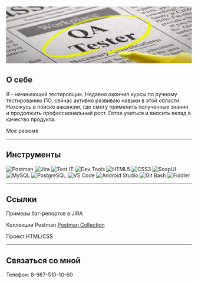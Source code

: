 ![Header](https://github.com/helg1985/helg1985/blob/main/assets/original1.jpg)

## О себе
Я - начинающий тестировщик. Недавно окончил курсы по ручному тестированию ПО, сейчас активно развиваю навыки в этой области. Нахожусь в поиске вакансии, где смогу применить полученные знания и продолжить профессиональный рост. Готов учиться и вносить вклад в качество продукта.

Мое резюме

---

## Инструменты

![Postman](https://img.shields.io/badge/Postman-FF6C37?style=for-the-badge&logo=postman&logoColor=white)
![Jira](https://img.shields.io/badge/Jira-0052CC?style=for-the-badge&logo=jira&logoColor=white)
![Test IT](https://img.shields.io/badge/Test_IT-2C2F33?style=for-the-badge&logo=testlio&logoColor=white)
![Dev Tools](https://img.shields.io/badge/Dev_Tools-4285F4?style=for-the-badge&logo=google-chrome&logoColor=white)
![HTML5](https://img.shields.io/badge/HTML5-E34F26?style=for-the-badge&logo=html5&logoColor=white)
![CSS3](https://img.shields.io/badge/CSS3-1572B6?style=for-the-badge&logo=css3&logoColor=white)
![SoapUI](https://img.shields.io/badge/SoapUI-5C5C5C?style=for-the-badge&logo=postman&logoColor=white)
![MySQL](https://img.shields.io/badge/MySQL-4479A1?style=for-the-badge&logo=mysql&logoColor=white)
![PostgreSQL](https://img.shields.io/badge/PostgreSQL-4169E1?style=for-the-badge&logo=postgresql&logoColor=white)
![VS Code](https://img.shields.io/badge/VS_Code-007ACC?style=for-the-badge&logo=visual-studio-code&logoColor=white)
![Android Studio](https://img.shields.io/badge/Android_Studio-3DDC84?style=for-the-badge&logo=android-studio&logoColor=white)
![Git Bash](https://img.shields.io/badge/Git_Bash-F05032?style=for-the-badge&logo=git&logoColor=white)
![Fiddler](https://img.shields.io/badge/Fiddler-8CC4D9?style=for-the-badge&logo=telerik&logoColor=black)

---

## Ссылки

Примеры баг-репортов в JIRA

Коллекции Postman 
[Postman Collection](https://raw.githubusercontent.com/helg1985/my_api_collections/refs/heads/main/Test%20Collection.postman_collection.json)

Проект HTML/CSS 

---

## Связаться со мной

Телефон: 8-987-510-10-60
